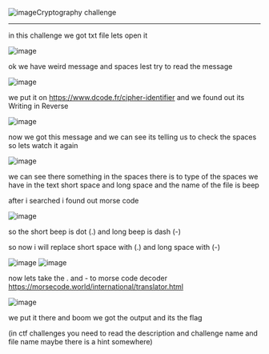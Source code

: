 ![image](https://github.com/Muh4nnad/UJ-WRITEUP/assets/150369756/5b19b46c-ff74-4540-a7b7-7e2f38f69daf)Cryptography challenge

--------------------------------------------------------

in this challenge we got txt file lets open it

![image](https://github.com/Muh4nnad/UJ-WRITEUP/assets/150369756/2ef7bb07-65fb-4ee9-ba55-a588d39c588a)

ok we have weird message and spaces lest try to read the message

![image](https://github.com/Muh4nnad/UJ-WRITEUP/assets/150369756/fc334450-8dda-4395-b2b4-fa2841c48248)

we put it on https://www.dcode.fr/cipher-identifier and we found out its Writing in Reverse

![image](https://github.com/Muh4nnad/UJ-WRITEUP/assets/150369756/0c460806-959c-4375-8115-9d677284c467)

now we got this message and we can see its telling us to check the spaces so lets watch it again

![image](https://github.com/Muh4nnad/UJ-WRITEUP/assets/150369756/10c642ab-14d8-419e-90bd-bc5fea9a12da)

we can see there something in the spaces there is to type of the spaces we have in the text short space and long space and the name of the file is beep

after i searched i found out morse code

![image](https://github.com/Muh4nnad/UJ-WRITEUP/assets/150369756/0b0305cc-315b-421d-a33e-3b839b4e25e1)

so the short beep is dot (.) and long beep is dash (-) 

so now i will replace short space with (.) and long space with (-)

![image](https://github.com/Muh4nnad/UJ-WRITEUP/assets/150369756/f4a8f7fe-48e6-4a26-9163-88d31e6b46ba)
![image](https://github.com/Muh4nnad/UJ-WRITEUP/assets/150369756/6fa3ded5-cd05-48fc-a142-499d80ba6c75)

now lets take the . and - to morse code decoder https://morsecode.world/international/translator.html

![image](https://github.com/Muh4nnad/UJ-WRITEUP/assets/150369756/15cd48e9-48e8-43ce-9a6d-267e06b0e45b)

we put it there and boom we got the output and its the flag

(in ctf challenges you need to read the description and challenge name and file name maybe there is a hint somewhere)

